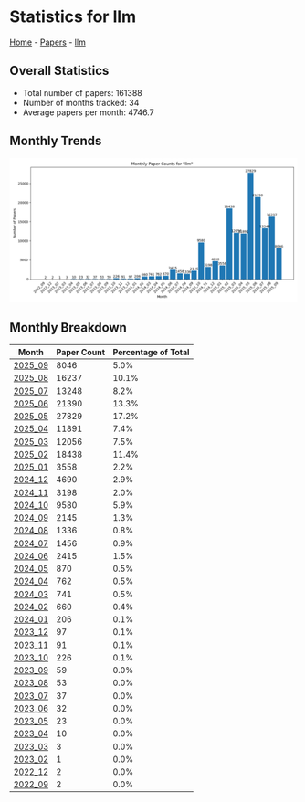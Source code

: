 # Statistics for llm

[Home](https://arxcompass.github.io) - [Papers](https://arxcompass.github.io/papers) - [llm](https://arxcompass.github.io/papers/llm)

## Overall Statistics

- Total number of papers: 161388
- Number of months tracked: 34
- Average papers per month: 4746.7

## Monthly Trends

![Monthly Paper Counts](monthly_stats.png)

## Monthly Breakdown

| Month | Paper Count | Percentage of Total |
| --- | --- | --- |
| [2025_09](./2025_09/papers_1.md) | 8046 | 5.0% |
| [2025_08](./2025_08/papers_1.md) | 16237 | 10.1% |
| [2025_07](./2025_07/papers_1.md) | 13248 | 8.2% |
| [2025_06](./2025_06/papers_1.md) | 21390 | 13.3% |
| [2025_05](./2025_05/papers_1.md) | 27829 | 17.2% |
| [2025_04](./2025_04/papers_1.md) | 11891 | 7.4% |
| [2025_03](./2025_03/papers_1.md) | 12056 | 7.5% |
| [2025_02](./2025_02/papers_1.md) | 18438 | 11.4% |
| [2025_01](./2025_01/papers_1.md) | 3558 | 2.2% |
| [2024_12](./2024_12/papers_1.md) | 4690 | 2.9% |
| [2024_11](./2024_11/papers_1.md) | 3198 | 2.0% |
| [2024_10](./2024_10/papers_1.md) | 9580 | 5.9% |
| [2024_09](./2024_09/papers_1.md) | 2145 | 1.3% |
| [2024_08](./2024_08/papers_1.md) | 1336 | 0.8% |
| [2024_07](./2024_07/papers_1.md) | 1456 | 0.9% |
| [2024_06](./2024_06/papers_1.md) | 2415 | 1.5% |
| [2024_05](./2024_05/papers_1.md) | 870 | 0.5% |
| [2024_04](./2024_04/papers_1.md) | 762 | 0.5% |
| [2024_03](./2024_03/papers_1.md) | 741 | 0.5% |
| [2024_02](./2024_02/papers_1.md) | 660 | 0.4% |
| [2024_01](./2024_01/papers_1.md) | 206 | 0.1% |
| [2023_12](./2023_12/papers_1.md) | 97 | 0.1% |
| [2023_11](./2023_11/papers_1.md) | 91 | 0.1% |
| [2023_10](./2023_10/papers_1.md) | 226 | 0.1% |
| [2023_09](./2023_09/papers_1.md) | 59 | 0.0% |
| [2023_08](./2023_08/papers_1.md) | 53 | 0.0% |
| [2023_07](./2023_07/papers_1.md) | 37 | 0.0% |
| [2023_06](./2023_06/papers_1.md) | 32 | 0.0% |
| [2023_05](./2023_05/papers_1.md) | 23 | 0.0% |
| [2023_04](./2023_04/papers_1.md) | 10 | 0.0% |
| [2023_03](./2023_03/papers_1.md) | 3 | 0.0% |
| [2023_02](./2023_02/papers_1.md) | 1 | 0.0% |
| [2022_12](./2022_12/papers_1.md) | 2 | 0.0% |
| [2022_09](./2022_09/papers_1.md) | 2 | 0.0% |
